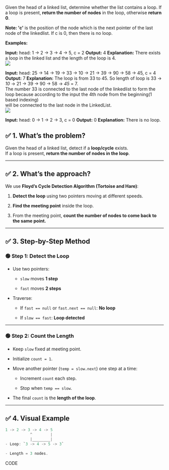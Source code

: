 Given the head of a linked list, determine whether the list contains a loop. If a loop is present, **return the number of nodes** in the loop, otherwise **return 0**.

**Note: '**c**'** is the position of the node which is the next pointer of the last node of the linkedlist. If c is 0, then there is no loop.

**Examples:**

**Input:** head: 1 → 2 → 3 → 4 → 5, c = 2
**Output:** 4
**Explanation:** There exists a loop in the linked list and the length of the loop is 4.  
![](https://media.geeksforgeeks.org/img-practice/prod/addEditProblem/893387/Web/Other/blobid0_1745983361.jpg)  

**Input:** head: 25 → 14 → 19 → 33 → 10 → 21 → 39 → 90 → 58 → 45, c = 4
**Output:** 7
**Explanation:** The loop is from 33 to 45. So length of loop is 33 → _10_ → 21 → 39 → 90 → 58 → _45_ = 7.  
The number 33 is connected to the last node of the linkedlist to form the loop because according to the input the 4th node from the beginning(1 based indexing)   
will be connected to the last node in the LinkedList.  
![](https://media.geeksforgeeks.org/img-practice/prod/addEditProblem/893387/Web/Other/blobid0_1745659828.jpg)  

**Input:** head: 0 → 1 → 2 → 3, c = 0
**Output:** 0
**Explanation:** There is no loop.

## ✅ **1. What’s the problem?**

Given the head of a linked list, detect if a **loop/cycle** exists.  
If a loop is present, **return the number of nodes in the loop**.

---

## ✅ **2. What’s the approach?**

We use **Floyd’s Cycle Detection Algorithm (Tortoise and Hare)**:

1. **Detect the loop** using two pointers moving at different speeds.
    
2. **Find the meeting point** inside the loop.
    
3. From the meeting point, **count the number of nodes to come back to the same point.**
    

---

## ✅ **3. Step-by-Step Method**

### 🟢 **Step 1: Detect the Loop**

- Use two pointers:
    
    - `slow` moves **1 step**
        
    - `fast` moves **2 steps**
        
- Traverse:
    
    - If `fast == null` or `fast.next == null`: **No loop**
        
    - If `slow == fast`: **Loop detected**
        

---

### 🟢 **Step 2: Count the Length**

- Keep `slow` fixed at meeting point.
    
- Initialize `count = 1`.
    
- Move another pointer (`temp = slow.next`) one step at a time:
    
    - Increment `count` each step.
        
    - Stop when `temp == slow`.
        
- The final `count` is the **length of the loop**.
    

---

## ✅ **4. Visual Example**
```java
1 -> 2 -> 3 -> 4 -> 5
           ^        |
           |________|
- Loop: `3 -> 4 -> 5 -> 3`
    
- Length = 3 nodes.
```
CODE